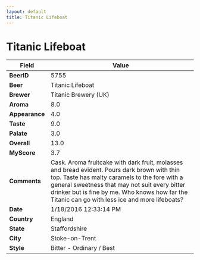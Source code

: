 ```yaml
---
layout: default
title: Titanic Lifeboat
---
```


# Titanic Lifeboat

| Field         | Value     |
|---------------|-----------|
| **BeerID** | 5755 |
| **Beer** | Titanic Lifeboat |
| **Brewer** | Titanic Brewery (UK) |
| **Aroma** | 8.0 |
| **Appearance** | 4.0 |
| **Taste** | 9.0 |
| **Palate** | 3.0 |
| **Overall** | 13.0 |
| **MyScore** | 3.7 |
| **Comments** | Cask. Aroma fruitcake with dark fruit, molasses and bread evident. Pours dark brown with thin top. Taste has malty caramels to the fore with a general sweetness that may not suit every bitter drinker but is fine by me. Who knows how far the Titanic can go with less ice and more lifeboats? |
| **Date** | 1/18/2016 12:33:14 PM |
| **Country** | England |
| **State** | Staffordshire |
| **City** | Stoke-on-Trent |
| **Style** | Bitter - Ordinary / Best |
